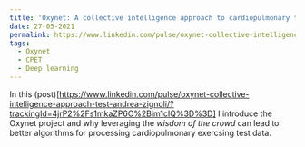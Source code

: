 ```yaml
---
title: 'Oxynet: A collective intelligence approach to cardiopulmonary test interpretation'
date: 27-05-2021
permalink: https://www.linkedin.com/pulse/oxynet-collective-intelligence-approach-test-andrea-zignoli/?trackingId=4jrP2%2Fs1mkaZP6C%2Bim1cIQ%3D%3D
tags:
  - Oxynet
  - CPET
  - Deep learning
---
```


In this (post)[https://www.linkedin.com/pulse/oxynet-collective-intelligence-approach-test-andrea-zignoli/?trackingId=4jrP2%2Fs1mkaZP6C%2Bim1cIQ%3D%3D] I introduce the Oxynet project and why leveraging the *wisdom of the crowd* can lead to better algorithms for processing cardiopulmonary exercsing test data.  
